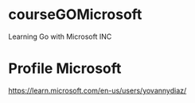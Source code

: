 # courseGOMicrosoft
Learning Go with Microsoft INC

# Profile Microsoft
https://learn.microsoft.com/en-us/users/yovannydiaz/
